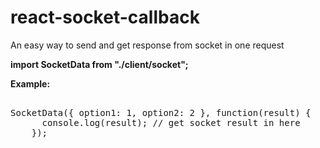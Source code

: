 # react-socket-callback
An easy way to send and get response from socket in one request



<b>import SocketData from "./client/socket";</b>


<b>Example:</b>

<pre>
  
SocketData({ option1: 1, option2: 2 }, function(result) {
      console.log(result); // get socket result in here
    });

</pre>
